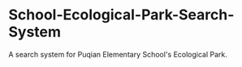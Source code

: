 # School-Ecological-Park-Search-System
A search system for Puqian Elementary School's Ecological Park.

